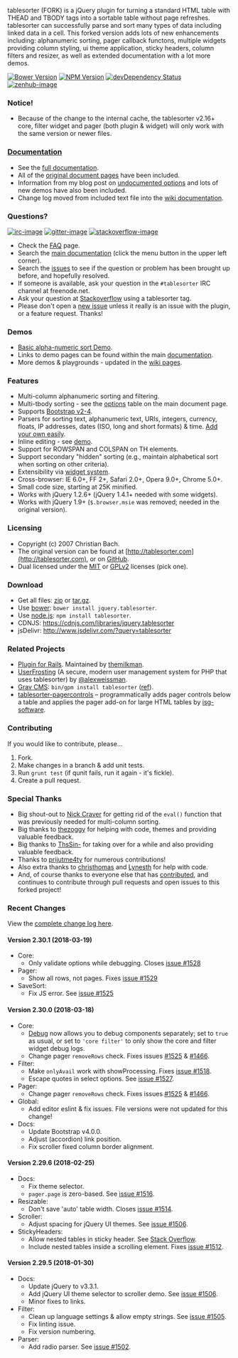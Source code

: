 tablesorter (FORK) is a jQuery plugin for turning a standard HTML table with THEAD and TBODY tags into a sortable table without page refreshes. tablesorter can successfully parse and sort many types of data including linked data in a cell. This forked version adds lots of new enhancements including: alphanumeric sorting, pager callback functons, multiple widgets providing column styling, ui theme application, sticky headers, column filters and resizer, as well as extended documentation with a lot more demos.

[![Bower Version][bower-image]][bower-url] [![NPM Version][npm-image]][npm-url] [![devDependency Status][david-dev-image]][david-dev-url] [![zenhub-image]][zenhub-url]

### Notice!

* Because of the change to the internal cache, the tablesorter v2.16+ core, filter widget and pager (both plugin &amp; widget) will only work with the same version or newer files.

### [Documentation](https://mottie.github.io/tablesorter/docs/)

* See the [full documentation](https://mottie.github.io/tablesorter/docs/).
* All of the [original document pages](http://tablesorter.com/docs/) have been included.
* Information from my blog post on [undocumented options](https://wowmotty.blogspot.com/2011/06/jquery-tablesorter-missing-docs.html) and lots of new demos have also been included.
* Change log moved from included text file into the [wiki documentation](https://github.com/Mottie/tablesorter/wiki/Changes).

### Questions?

[![irc-image]][irc-url] [![gitter-image]][gitter-url] [![stackoverflow-image]][stackoverflow-url]

* Check the [FAQ](https://github.com/Mottie/tablesorter/wiki/FAQ) page.
* Search the [main documentation](https://mottie.github.io/tablesorter/docs/) (click the menu button in the upper left corner).
* Search the [issues](https://github.com/Mottie/tablesorter/issues) to see if the question or problem has been brought up before, and hopefully resolved.
* If someone is available, ask your question in the `#tablesorter` IRC channel at freenode.net.
* Ask your question at [Stackoverflow](https://stackoverflow.com/questions/tagged/tablesorter) using a tablesorter tag.
* Please don't open a [new issue](https://github.com/Mottie/tablesorter/issues) unless it really is an issue with the plugin, or a feature request. Thanks!

### Demos

* [Basic alpha-numeric sort Demo](https://mottie.github.io/tablesorter/).
* Links to demo pages can be found within the main [documentation](https://mottie.github.io/tablesorter/docs/).
* More demos & playgrounds - updated in the [wiki pages](https://github.com/Mottie/tablesorter/wiki).

### Features

* Multi-column alphanumeric sorting and filtering.
* Multi-tbody sorting - see the [options](https://mottie.github.io/tablesorter/docs/index.html#options) table on the main document page.
* Supports [Bootstrap v2-4](https://mottie.github.io/tablesorter/docs/example-option-theme-bootstrap-v3.html).
* Parsers for sorting text, alphanumeric text, URIs, integers, currency, floats, IP addresses, dates (ISO, long and short formats) &amp; time. [Add your own easily](https://mottie.github.io/tablesorter/docs/example-parsers.html).
* Inline editing - see [demo](https://mottie.github.io/tablesorter/docs/example-widget-editable.html).
* Support for ROWSPAN and COLSPAN on TH elements.
* Support secondary "hidden" sorting (e.g., maintain alphabetical sort when sorting on other criteria).
* Extensibility via [widget system](https://mottie.github.io/tablesorter/docs/example-widgets.html).
* Cross-browser: IE 6.0+, FF 2+, Safari 2.0+, Opera 9.0+, Chrome 5.0+.
* Small code size, starting at 25K minified.
* Works with jQuery 1.2.6+ (jQuery 1.4.1+ needed with some widgets).
* Works with jQuery 1.9+ (`$.browser.msie` was removed; needed in the original version).

### Licensing

* Copyright (c) 2007 Christian Bach.
* The original version can be found at [http://tablesorter.com](http://tablesorter.com), or on [GitHub](https://github.com/christianbach/tablesorter).
* Dual licensed under the [MIT](https://opensource.org/licenses/mit-license.php) or [GPLv2](https://www.gnu.org/licenses/gpl-2.0.html) licenses (pick one).

### Download

* Get all files: [zip](https://github.com/Mottie/tablesorter/archive/master.zip) or [tar.gz](https://github.com/Mottie/tablesorter/archive/master.tar.gz).
* Use [bower](https://bower.io/): `bower install jquery.tablesorter`.
* Use [node.js](https://nodejs.org/): `npm install tablesorter`.
* CDNJS: https://cdnjs.com/libraries/jquery.tablesorter
* jsDelivr: http://www.jsdelivr.com/?query=tablesorter

### Related Projects

* [Plugin for Rails](https://github.com/themilkman/jquery-tablesorter-rails). Maintained by [themilkman](https://github.com/themilkman).
* [UserFrosting](https://www.userfrosting.com) (A secure, modern user management system for PHP that uses tablesorter) by [@alexweissman](https://github.com/alexweissman).
* [Grav CMS](https://getgrav.org/): `bin/gpm install tablesorter` ([ref](https://github.com/Perlkonig/grav-plugin-tablesorter)).
* [tablesorter-pagercontrols](https://github.com/isg-software/tablesorter-pagercontrols) &ndash; programmatically adds pager controls below a table and applies the pager add-on for large HTML tables by [isg-software](https://github.com/isg-software).

### Contributing

If you would like to contribute, please...

1. Fork.
2. Make changes in a branch & add unit tests.
3. Run `grunt test` (if qunit fails, run it again - it's fickle).
4. Create a pull request.

### Special Thanks

* Big shout-out to [Nick Craver](https://github.com/NickCraver) for getting rid of the `eval()` function that was previously needed for multi-column sorting.
* Big thanks to [thezoggy](https://github.com/thezoggy) for helping with code, themes and providing valuable feedback.
* Big thanks to [ThsSin-](https://github.com/TheSin-) for taking over for a while and also providing valuable feedback.
* Thanks to [prijutme4ty](https://github.com/prijutme4ty) for numerous contributions!
* Also extra thanks to [christhomas](https://github.com/christhomas) and [Lynesth](https://github.com/Lynesth) for help with code.
* And, of course thanks to everyone else that has [contributed](https://github.com/Mottie/tablesorter/blob/master/AUTHORS), and continues to contribute through pull requests and open issues to this forked project!

[npm-url]: https://npmjs.org/package/tablesorter
[npm-image]: https://img.shields.io/npm/v/tablesorter.svg
[david-dev-url]: https://david-dm.org/Mottie/tablesorter?type=dev
[david-dev-image]: https://img.shields.io/david/dev/Mottie/tablesorter.svg
[bower-url]: http://bower.io/search/?q=jquery.tablesorter
[bower-image]: https://img.shields.io/bower/v/jquery.tablesorter.svg
[zenhub-url]: https://zenhub.io
[zenhub-image]: https://cdn.rawgit.com/Mottie/tablesorter/master/docs/img/zenhub-badge.svg

[irc-url]: https://kiwiirc.com/client/irc.freenode.net#tablesorter
[irc-image]: https://img.shields.io/badge/irc-%23tablesorter-yellowgreen.svg
[gitter-url]: https://gitter.im/Mottie/tablesorter
[gitter-image]: https://img.shields.io/badge/GITTER-join%20chat-yellowgreen.svg
[stackoverflow-url]: http://stackoverflow.com/questions/tagged/tablesorter
[stackoverflow-image]: https://img.shields.io/badge/stackoverflow-tablesorter-blue.svg

### Recent Changes

View the [complete change log here](https://github.com/Mottie/tablesorter/wiki/Changes).

#### <a name="v2.30.1">Version 2.30.1</a> (2018-03-19)

* Core:
  * Only validate options while debugging. Closes [issue #1528](https://github.com/Mottie/tablesorter/issues/1528)
* Pager:
  * Show all rows, not pages. Fixes [issue #1529](https://github.com/Mottie/tablesorter/issues/1529)
* SaveSort:
  * Fix JS error. See [issue #1525](https://github.com/Mottie/tablesorter/issues/1525)

#### <a name="v2.30.0">Version 2.30.0</a> (2018-03-18)

* Core:
  * [Debug](https://mottie.github.io/tablesorter/docs/#debug) now allows you to debug components separately; set to `true` as usual, or set to `'core filter'` to only show the core and filter widget debug logs.
  * Change pager `removeRows` check. Fixes issues [#1525](https://github.com/Mottie/tablesorter/issues/1525) &amp; [#1466](https://github.com/Mottie/tablesorter/issues/1466).
* Filter:
  * Make `onlyAvail` work with showProcessing. Fixes [issue #1518](https://github.com/Mottie/tablesorter/issues/1518).
  * Escape quotes in select options. See [issue #1527](https://github.com/Mottie/tablesorter/issues/1527).
* Pager:
  * Change pager `removeRows` check. Fixes issues [#1525](https://github.com/Mottie/tablesorter/issues/1525) &amp; [#1466](https://github.com/Mottie/tablesorter/issues/1466).
* Global:
  * Add editor eslint &amp; fix issues. File versions were not updated for this change!
* Docs:
  * Update Bootstrap v4.0.0.
  * Adjust (accordion) link position.
  * Fix scroller fixed column border alignment.

#### <a name="v2.29.6">Version 2.29.6</a> (2018-02-25)

* Docs:
  * Fix theme selector.
  * `pager.page` is zero-based. See [issue #1516](https://github.com/Mottie/tablesorter/issues/1516).
* Resizable:
  * Don't save 'auto' table width. Closes [issue #1514](https://github.com/Mottie/tablesorter/issues/1514).
* Scroller:
  * Adjust spacing for jQuery UI themes. See [issue #1506](https://github.com/Mottie/tablesorter/issues/1506).
* StickyHeaders:
  * Allow nested tables in sticky header. See [Stack Overflow](https://stackoverflow.com/q/48793036/145346).
  * Include nested tables inside a scrolling element. Fixes [issue #1512](https://github.com/Mottie/tablesorter/issues/1512).

#### <a name="v2.29.5">Version 2.29.5</a> (2018-01-30)

* Docs:
  * Update jQuery to v3.3.1.
  * Add jQuery UI theme selector to scroller demo. See [issue #1506](https://github.com/Mottie/tablesorter/issues/1506).
  * Minor fixes to links.
* Filter:
  * Clean up language settings & allow empty strings. See [issue #1505](https://github.com/Mottie/tablesorter/issues/1505).
  * Fix linting issue.
  * Fix version numbering.
* Parser:
  * Add radio parser. See [issue #1502](https://github.com/Mottie/tablesorter/issues/1502).
